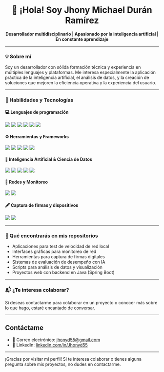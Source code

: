 <h1 align="center">👋 ¡Hola! Soy Jhony Michael Durán Ramírez</h1>

<p align="center">
  <strong>Desarrollador multidisciplinario | Apasionado por la inteligencia artificial | En constante aprendizaje</strong>
</p>

---

### 💡 Sobre mí

Soy un desarrollador con sólida formación técnica y experiencia en múltiples lenguajes y plataformas. Me interesa especialmente la aplicación práctica de la inteligencia artificial, el análisis de datos, y la creación de soluciones que mejoren la eficiencia operativa y la experiencia del usuario.

---

### 🧠 Habilidades y Tecnologías

#### 💻 Lenguajes de programación
<p>
  <img src="https://img.shields.io/badge/Python-3776AB?style=for-the-badge&logo=python&logoColor=white" />
  <img src="https://img.shields.io/badge/Java-ED8B00?style=for-the-badge&logo=java&logoColor=white" />
  <img src="https://img.shields.io/badge/C++-00599C?style=for-the-badge&logo=c%2B%2B&logoColor=white" />
  <img src="https://img.shields.io/badge/CSharp-239120?style=for-the-badge&logo=csharp&logoColor=white" />
  <img src="https://img.shields.io/badge/PHP-777BB4?style=for-the-badge&logo=php&logoColor=white" />
  <img src="https://img.shields.io/badge/HTML5-E34F26?style=for-the-badge&logo=html5&logoColor=white" />
</p>

#### ⚙️ Herramientas y Frameworks
<p>
  <img src="https://img.shields.io/badge/Spring Boot-6DB33F?style=for-the-badge&logo=springboot&logoColor=white" />
  <img src="https://img.shields.io/badge/Tomcat-F8DC75?style=for-the-badge&logo=apachetomcat&logoColor=black" />
  <img src="https://img.shields.io/badge/VS Code-007ACC?style=for-the-badge&logo=visualstudiocode&logoColor=white" />
  <img src="https://img.shields.io/badge/Maven-C71A36?style=for-the-badge&logo=apachemaven&logoColor=white" />
  <img src="https://img.shields.io/badge/Google Apps Script-4285F4?style=for-the-badge&logo=google&logoColor=white" />
</p>

#### 🧠 Inteligencia Artificial & Ciencia de Datos
<p>
  <img src="https://img.shields.io/badge/Pandas-150458?style=for-the-badge&logo=pandas&logoColor=white" />
  <img src="https://img.shields.io/badge/Numpy-013243?style=for-the-badge&logo=numpy&logoColor=white" />
  <img src="https://img.shields.io/badge/Matplotlib-11557C?style=for-the-badge&logo=plotly&logoColor=white" />
  <img src="https://img.shields.io/badge/OpenCV-5C3EE8?style=for-the-badge&logo=opencv&logoColor=white" />
  <img src="https://img.shields.io/badge/Scikit Learn-F7931E?style=for-the-badge&logo=scikit-learn&logoColor=white" />
</p>

#### 📡 Redes y Monitoreo
<p>
  <img src="https://img.shields.io/badge/SNMP-006600?style=for-the-badge&logo=snmp&logoColor=white" />
  <img src="https://img.shields.io/badge/iPerf3-0091EA?style=for-the-badge&logo=gnu&logoColor=white" />
</p>

#### 🖋 Captura de firmas y dispositivos
<p>
  <img src="https://img.shields.io/badge/Wacom-00B0FF?style=for-the-badge&logo=wacom&logoColor=white" />
  <img src="https://img.shields.io/badge/Wacom Ink SDK-007ACC?style=for-the-badge&logoColor=white" />
</p>

---

### 🚀 Qué encontrarás en mis repositorios

- Aplicaciones para test de velocidad de red local
- Interfaces gráficas para monitoreo de red
- Herramientas para captura de firmas digitales
- Sistemas de evaluación de desempeño con IA
- Scripts para análisis de datos y visualización
- Proyectos web con backend en Java (Spring Boot)

---

### 📬 ¿Te interesa colaborar?

Si deseas contactarme para colaborar en un proyecto o conocer más sobre lo que hago, estaré encantado de conversar.

---

## Contáctame

- 📧 Correo electrónico: [jhonyd55@gmail.com](mailto:jhonyd55@gmail.com)
- 💼 LinkedIn: [linkedin.com/in/Jhonyd55](https://www.linkedin.com/in/Jhonyd55)

---

¡Gracias por visitar mi perfil! Si te interesa colaborar o tienes alguna pregunta sobre mis proyectos, no dudes en contactarme.


